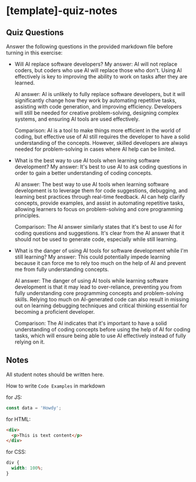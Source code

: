 # [template]-quiz-notes

## Quiz Questions

Answer the following questions in the provided markdown file before turning in this exercise:

- Will AI replace software developers?
  My answer: AI will not replace coders, but coders who use AI will replace those who don't. Using AI effectively is key to improving the ability to work on tasks after they are learned.

  AI answer: AI is unlikely to fully replace software developers, but it will significantly change how they work by automating repetitive tasks, assisting with code generation, and improving efficiency. Developers will still be needed for creative problem-solving, designing complex systems, and ensuring AI tools are used effectively.

  Comparison: AI is a tool to make things more efficient in the world of coding, but effective use of AI still requires the developer to have a solid understanding of the concepts. However, skilled developers are always needed for problem-solving in cases where AI help can be limited.

- What is the best way to use AI tools when learning software development?
  My answer: It's best to use AI to ask coding questions in order to gain a better understanding of coding concepts.

  AI answer: The best way to use AI tools when learning software development is to leverage them for code suggestions, debugging, and learning best practices through real-time feedback. AI can help clarify concepts, provide examples, and assist in automating repetitive tasks, allowing learners to focus on problem-solving and core programming principles.

  Comparison: The AI answer similarly states that it's best to use AI for coding questions and suggestions. It's clear from the AI answer that it should not be used to generate code, especially while still learning.

- What is the danger of using AI tools for software development while I'm still learning?
  My answer: This could potentially impede learning because it can force me to rely too much on the help of AI and prevent me from fully understanding concepts.

  AI answer: The danger of using AI tools while learning software development is that it may lead to over-reliance, preventing you from fully understanding core programming concepts and problem-solving skills. Relying too much on AI-generated code can also result in missing out on learning debugging techniques and critical thinking essential for becoming a proficient developer.

  Comparison: The AI indicates that it's important to have a solid understanding of coding concepts before using the help of AI for coding tasks, which will ensure being able to use AI effectively instead of fully relying on it.

## Notes

All student notes should be written here.

How to write `Code Examples` in markdown

for JS:

```js
const data = 'Howdy';
```

for HTML:

```html
<div>
  <p>This is text content</p>
</div>
```

for CSS:

```css
div {
  width: 100%;
}
```

